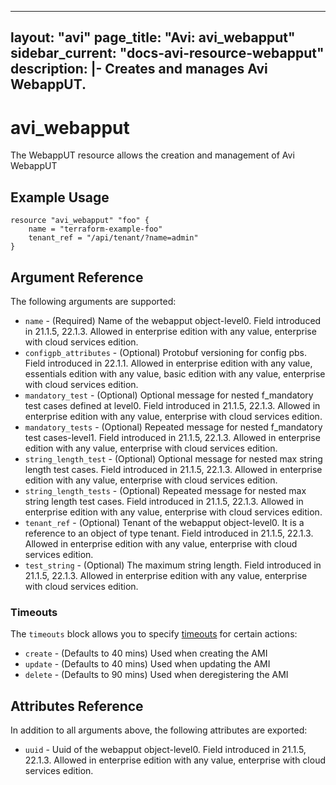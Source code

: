 <!--
    Copyright 2021 VMware, Inc.
    SPDX-License-Identifier: Mozilla Public License 2.0
-->
---
layout: "avi"
page_title: "Avi: avi_webapput"
sidebar_current: "docs-avi-resource-webapput"
description: |-
  Creates and manages Avi WebappUT.
---

# avi_webapput

The WebappUT resource allows the creation and management of Avi WebappUT

## Example Usage

```hcl
resource "avi_webapput" "foo" {
    name = "terraform-example-foo"
    tenant_ref = "/api/tenant/?name=admin"
}
```

## Argument Reference

The following arguments are supported:

* `name` - (Required) Name of the webapput object-level0. Field introduced in 21.1.5, 22.1.3. Allowed in enterprise edition with any value, enterprise with cloud services edition.
* `configpb_attributes` - (Optional) Protobuf versioning for config pbs. Field introduced in 22.1.1. Allowed in enterprise edition with any value, essentials edition with any value, basic edition with any value, enterprise with cloud services edition.
* `mandatory_test` - (Optional) Optional message for nested f_mandatory test cases defined at level0. Field introduced in 21.1.5, 22.1.3. Allowed in enterprise edition with any value, enterprise with cloud services edition.
* `mandatory_tests` - (Optional) Repeated message for nested f_mandatory test cases-level1. Field introduced in 21.1.5, 22.1.3. Allowed in enterprise edition with any value, enterprise with cloud services edition.
* `string_length_test` - (Optional) Optional message for nested  max string length test cases. Field introduced in 21.1.5, 22.1.3. Allowed in enterprise edition with any value, enterprise with cloud services edition.
* `string_length_tests` - (Optional) Repeated message for nested  max string length test cases. Field introduced in 21.1.5, 22.1.3. Allowed in enterprise edition with any value, enterprise with cloud services edition.
* `tenant_ref` - (Optional) Tenant of the webapput object-level0. It is a reference to an object of type tenant. Field introduced in 21.1.5, 22.1.3. Allowed in enterprise edition with any value, enterprise with cloud services edition.
* `test_string` - (Optional) The maximum string length. Field introduced in 21.1.5, 22.1.3. Allowed in enterprise edition with any value, enterprise with cloud services edition.


### Timeouts

The `timeouts` block allows you to specify [timeouts](https://www.terraform.io/docs/configuration/resources.html#timeouts) for certain actions:

* `create` - (Defaults to 40 mins) Used when creating the AMI
* `update` - (Defaults to 40 mins) Used when updating the AMI
* `delete` - (Defaults to 90 mins) Used when deregistering the AMI

## Attributes Reference

In addition to all arguments above, the following attributes are exported:

* `uuid` -  Uuid of the webapput object-level0. Field introduced in 21.1.5, 22.1.3. Allowed in enterprise edition with any value, enterprise with cloud services edition.

